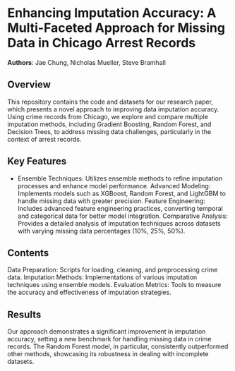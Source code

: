 # Enhancing Imputation Accuracy: A Multi-Faceted Approach for Missing Data in Chicago Arrest Records
**Authors**: Jae Chung, Nicholas Mueller, Steve Bramhall

## Overview
This repository contains the code and datasets for our research paper, which presents a novel approach to improving data imputation accuracy. Using crime records from Chicago, we explore and compare multiple imputation methods, including Gradient Boosting, Random Forest, and Decision Trees, to address missing data challenges, particularly in the context of arrest records.

## Key Features
* Ensemble Techniques: Utilizes ensemble methods to refine imputation processes and enhance model performance.
Advanced Modeling: Implements models such as XGBoost, Random Forest, and LightGBM to handle missing data with greater precision.
Feature Engineering: Includes advanced feature engineering practices, converting temporal and categorical data for better model integration.
Comparative Analysis: Provides a detailed analysis of imputation techniques across datasets with varying missing data percentages (10%, 25%, 50%).
## Contents
Data Preparation: Scripts for loading, cleaning, and preprocessing crime data.
Imputation Methods: Implementations of various imputation techniques using ensemble models.
Evaluation Metrics: Tools to measure the accuracy and effectiveness of imputation strategies.
## Results
Our approach demonstrates a significant improvement in imputation accuracy, setting a new benchmark for handling missing data in crime records. The Random Forest model, in particular, consistently outperformed other methods, showcasing its robustness in dealing with incomplete datasets.
